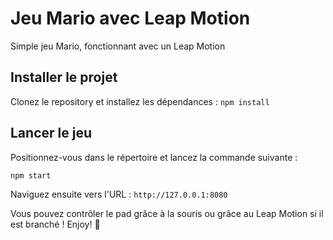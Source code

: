 # Jeu Mario avec Leap Motion

Simple jeu Mario, fonctionnant avec un Leap Motion

## Installer le projet

Clonez le repository et installez les dépendances : `npm install`

## Lancer le jeu

Positionnez-vous dans le répertoire et lancez la commande suivante :

`npm start`

Naviguez ensuite vers l'URL : `http://127.0.0.1:8080`

Vous pouvez contrôler le pad grâce à la souris ou grâce au Leap Motion si il est branché ! Enjoy! 🙂
